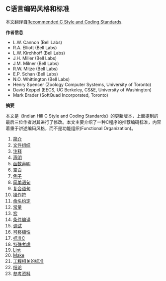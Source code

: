 ## C语言编码风格和标准 ##

本文翻译自[Recommended C Style and Coding Standards](http://www.doc.ic.ac.uk/lab/cplus/cstyle.html).

**作者信息**
  * L.W. Cannon	(Bell Labs)
  * R.A. Elliott (Bell Labs)
  * L.W. Kirchhoff (Bell Labs)
  * J.H. Miller (Bell Labs)
  * J.M. Milner	(Bell Labs)
  * R.W. Mitze (Bell Labs)
  * E.P. Schan (Bell Labs)
  * N.O. Whittington (Bell Labs)
  * Henry Spencer (Zoology Computer Systems, University of Toronto)
  * David Keppel (EECS, UC Berkeley, CS&E, University of Washington)
  * Mark Brader (SoftQuad Incorporated, Toronto)

**摘要**

本文是《Indian Hill C Style and Coding Standards》的更新版本，上面提到的最后三位作者对其进行了修改。本文主要介绍了一种C程序的推荐编码标准，内容着重于讲述编码风格，而不是功能组织(Functional Organization)。

  1. [简介](Introduction.md)
  1. [文件组织](FileOrganization.md)
  1. [注释](Comments.md)
  1. [声明](Declarations.md)
  1. [函数声明](FunctionDeclarations.md)
  1. [空白](Whitespace.md)
  1. [例子](Examples.md)
  1. [简单语句](SimpleStatements.md)
  1. [复合语句](CompoundStatements.md)
  1. [操作符](Operators.md)
  1. [命名约定](NamingConventions.md)
  1. [常量](Constants.md)
  1. [宏](Macros.md)
  1. [条件编译](ConditionalCompilation.md)
  1. [调试](Debugging.md)
  1. [可移植性](Portability.md)
  1. [标准C](ANSIC.md)
  1. [特殊考虑](SpecialConsiderations.md)
  1. [Lint](Lint.md)
  1. [Make](Make.md)
  1. [工程相关的标准](ProjectDependentStandards.md)
  1. [结论](Conclusion.md)
  1. [参考资料](References.md)


